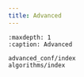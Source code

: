 ```yaml
---
title: Advanced
---
```



<!-- # Advanced Topics -->

```{toctree}
:maxdepth: 1
:caption: Advanced

advanced_conf/index
algorithms/index
```
